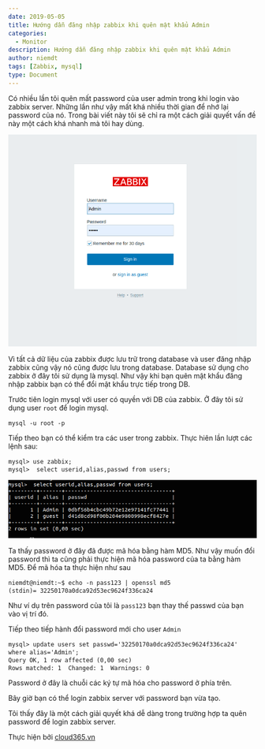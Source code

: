```yaml
---
date: 2019-05-05
title: Hướng dẫn đăng nhập zabbix khi quên mật khẩu Admin
categories:
  - Monitor
description: Hướng dẫn đăng nhập zabbix khi quên mật khẩu Admin
author: niemdt
tags: [Zabbix, mysql]
type: Document
---
```


Có nhiều lần tôi quên mất password của user admin trong khi login vào zabbix server. Những lần như vậy mất khá nhiều thời gian để nhớ lại password của nó. Trong bài viết này tôi sẽ chỉ ra một cách giải quyết vấn đề này một cách khá nhanh mà tôi hay dùng.

![](/images/img-quen-password-zabbix/1.png)

Vì tất cả dữ liệu của zabbix được lưu trữ trong database và user đăng nhập zabbix cũng vậy nó cũng được lưu trong database. Database sử dụng cho zabbix ở đây tôi sử dụng là mysql. Như vậy khi bạn quên mật khẩu đăng nhập zabbix bạn có thể đổi mật khẩu trực tiếp trong DB.

Trước tiên login mysql với user có quyền với DB của zabbix. Ở đây tôi sử dụng user `root` để login mysql.

```
mysql -u root -p
```

Tiếp theo bạn có thể kiểm tra các user trong zabbix. Thực hiên lần lượt các lệnh sau:

```
mysql> use zabbix;
mysql>  select userid,alias,passwd from users;
```

![](/images/img-quen-password-zabbix/2.png)

Ta thấy password ở đây đã được mã hóa bằng hàm MD5. Như vậy muốn đổi password thì ta cũng phải thực hiện mã hóa password của ta bằng hàm MD5. Để mã hóa ta thực hiện như sau

```
niemdt@niemdt:~$ echo -n pass123 | openssl md5
(stdin)= 32250170a0dca92d53ec9624f336ca24
```

Như ví dụ trên password của tôi là `pass123` bạn thay thế passwd của bạn vào vị trí đó.

Tiếp theo tiếp hành đổi password mới cho user `Admin`

```
mysql> update users set passwd='32250170a0dca92d53ec9624f336ca24' where alias='Admin';
Query OK, 1 row affected (0,00 sec)
Rows matched: 1  Changed: 1  Warnings: 0
```

Password ở đây là chuỗi các ký tự mã hóa cho password ở phía trên.

Bây giờ bạn có thể login zabbix server với password bạn vừa tạo.

Tôi thấy đây là một cách giải quyết khá dễ dàng trong trường hợp ta quên password để login zabbix server. 

Thực hiện bởi <a href="https://cloud365.vn/" target="_blank">cloud365.vn</a>